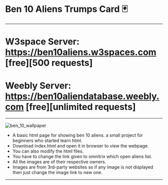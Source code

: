 # Ben 10 Aliens Trumps Card 🃏
______________________________________________

# W3space Server: https://ben10aliens.w3spaces.com [free][500 requests]
# Weebly Server: https://ben10aliendatabase.weebly.com [free][unlimited requests]
______________________________________________

![ben_10_wallpaper](https://user-images.githubusercontent.com/63858190/152181517-8a0b8c7a-23f2-4ef1-9bba-dc0b405a6c2b.jpg)

- A basic html page for showing ben 10 aliens. a small project for beginners who started learn html.
- Download index.html and open it in browser to view the webpage.
- You can also modify the html files.
- You have to change the link given to omnitrix which open aliens list.
- All the images are of their respective owners.
- Images are from 3rd-party websites so if any image is not displayed then just change the image link to new one.


______________________________________________



